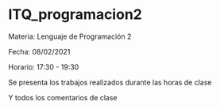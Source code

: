 # ITQ_programacion2

Materia: Lenguaje de Programación 2

Fecha:   08/02/2021

Horario: 17:30 - 19:30


Se presenta los trabajos realizados durante las horas de clase 

Y todos los comentarios de clase

